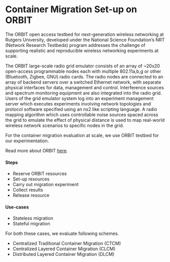 # Container Migration Set-up on ORBIT #

The ORBIT open access testbed for next-generation wireless networking at Rutgers University, developed under the National Science Foundation’s NRT (Network Research Testbeds) program addresses the challenge of supporting realistic and reproducible wireless networking experiments at scale.  

The ORBIT large-scale radio grid emulator consists of an array of ~20x20 open-access programmable nodes each with multiple 802.11a,b,g or other (Bluetooth, Zigbee, GNU) radio cards. The radio nodes are connected to an array of backend servers over a switched Ethernet network, with separate physical interfaces for data, management and control.  Interference sources and spectrum monitoring equipment are also integrated into the radio grid.  Users of the grid emulator system log into an experiment management server which executes experiments involving network topologies and protocol software specified using an ns2 like scripting language. A radio mapping algorithm which uses controllable noise sources spaced across the grid to emulate the effect of physical distance is used to map real-world wireless network scenarios to specific nodes in the grid.

For the container migration evaluation at scale, we use ORBIT testbed for our experimentation.

Read more about ORBIT [here](http://www.orbit-lab.org).

#### Steps ####
- Reserve ORBIT resources
- Set-up resources
- Carry out migration experiment
- Collect results
- Release resource

#### Use-cases ####
- Stateless migration 
- Stateful migration

For both these cases, we evaluate following schemes.
- Centralized Traditional Container Migration (CTCM)
- Centralized Layered Container Migration (CLCM)
- Distributed Layered Container Migration (DLCM)

